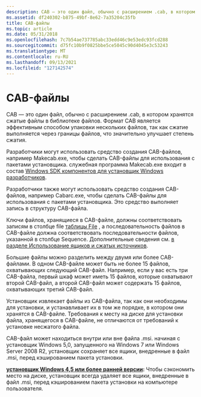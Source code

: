 ```yaml
---
description: CAB — это один файл, обычно с расширением .cab, в котором хранятся сжатые файлы в библиотеке файлов.
ms.assetid: df240302-b875-49bf-8e62-7a35204c35fb
title: CAB-файлы
ms.topic: article
ms.date: 05/31/2018
ms.openlocfilehash: 7c7b54ae737785abc33edd46c9e53edc93fcd288
ms.sourcegitcommit: d75fc10b9f0825bbe5ce5045c90d4045e3c53243
ms.translationtype: MT
ms.contentlocale: ru-RU
ms.lasthandoff: 09/13/2021
ms.locfileid: "127142574"
---
```

# <a name="cabinet-files"></a>CAB-файлы

CAB — это один файл, обычно с расширением .cab, в котором хранятся сжатые файлы в библиотеке файлов. Формат CAB является эффективным способом упаковки нескольких файлов, так как сжатие выполняется через границы файлов, что значительно улучшает степень сжатия.

Разработчики могут использовать средство создания CAB-файлов, например Makecab.exe, чтобы сделать CAB-файлы для использования с пакетами установщика. служебная программа Makecab.exe входит в состав [Windows SDK компонентов для установщик Windows разработчиков](platform-sdk-components-for-windows-installer-developers.md).

Разработчики также могут использовать средство создания CAB-файлов, например Cabarc.exe, чтобы сделать CAB-файлы для использования с пакетами установщика. Это средство выполняет запись в структуру CAB-файла.

Ключи файлов, хранящиеся в CAB-файле, должны соответствовать записям в столбце file [таблицы File](file-table.md) , а последовательность файлов в CAB-файле должна соответствовать последовательности файлов, указанной в столбце Sequence. Дополнительные сведения см. [в разделе Использование ящиков и сжатых источников](using-cabinets-and-compressed-sources.md).

Большие файлы можно разделить между двумя или более CAB-файлами. В одном CAB-файле может быть не более 15 файлов, охватывающих следующий CAB-файл. Например, если у вас есть три CAB-файла, первый шкаф может иметь 15 файлов, которые охватывают второй CAB-файл, а второй CAB-файл может содержать 15 файлов, охватывающих третий CAB-файл.

Установщик извлекает файлы из CAB-файла, так как они необходимы для установки, и устанавливает их в том же порядке, в котором они хранятся в CAB-файле. Требования к месту на диске для установки файла, хранящегося в CAB-файле, не отличаются от требований к установке несжатого файла.

CAB-файл может находиться внутри или вне файла .msi. начиная с установщик Windows 5,0, запущенного на Windows 7 или Windows Server 2008 R2, установщик сохраняет все ящики, внедренные в файл .msi, перед кэшированием пакета установки.

**[установщик Windows 4,5 или более ранней версии](not-supported-in-windows-installer-4-5.md):** Чтобы сэкономить место на диске, установщик всегда удаляет все ящики, внедренные в файл .msi, перед кэшированием пакета установки на компьютере пользователя.

 

 




